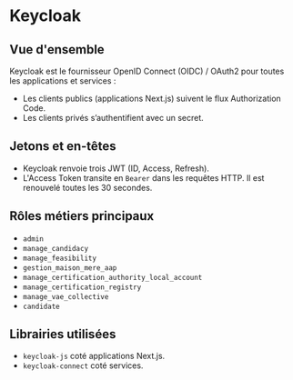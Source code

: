 # Keycloak

## Vue d'ensemble

Keycloak est le fournisseur OpenID Connect (OIDC) / OAuth2 pour toutes les applications et services :
- Les clients publics (applications Next.js) suivent le flux Authorization Code.
- Les clients privés s’authentifient avec un secret.

## Jetons et en-têtes

- Keycloak renvoie trois JWT (ID, Access, Refresh).
- L'Access Token transite en `Bearer` dans les requêtes HTTP. Il est renouvelé toutes les 30 secondes.

## Rôles métiers principaux

- `admin`
- `manage_candidacy`
- `manage_feasibility`
- `gestion_maison_mere_aap`
- `manage_certification_authority_local_account`
- `manage_certification_registry`
- `manage_vae_collective`
- `candidate`

## Librairies utilisées

- `keycloak-js` coté applications Next.js.
- `keycloak-connect` coté services.